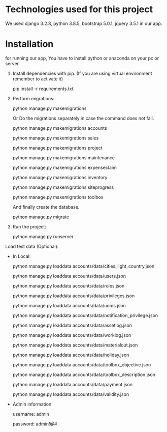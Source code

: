 # Technologies used for this project

We used django 3.2.8, python 3.8.5, bootstrap 5.0.1, jquery 3.5.1 in our app.


# Installation

for running our app, You have to install python or anaconda on your pc or server.


1. Install dependencies with pip. (If you are using virtual environment remember to activate it)

    pip install -r requirements.txt


2. Perform migrations: 

    python manage.py makemigrations

    Or Do the migrations separately in case the command does not fail.

    python manage.py makemigrations accounts

    python manage.py makemigrations sales

    python manage.py makemigrations project

    python manage.py makemigrations maintenance
    
    python manage.py makemigrations expenseclaim

    python manage.py makemigrations inventory

    python manage.py makemigrations siteprogress

    python manage.py makemigrations toolbox

    And finally create the database.

    python manage.py migrate


3. Run the project:


    <!-- python manage.py cities_light --force-all -->

    python manage.py runserver

Load test data (Optional):

* In Local:

    python manage.py loaddata accounts/data/cities_light_country.json

    python manage.py loaddata accounts/data/users.json

    python manage.py loaddata accounts/data/roles.json

    python manage.py loaddata accounts/data/privileges.json

    python manage.py loaddata accounts/data/uoms.json

    python manage.py loaddata accounts/data/notification_privilege.json

    python manage.py loaddata accounts/data/assetlog.json

    python manage.py loaddata accounts/data/worklog.json
    
    python manage.py loaddata accounts/data/materialout.json

    python manage.py loaddata accounts/data/holiday.json

    python manage.py loaddata accounts/data/toolbox_objective.json

    python manage.py loaddata accounts/data/toolbox_description.json

    python manage.py loaddata accounts/data/payment.json

    python manage.py loaddata accounts/data/validity.json


* Admin information

    username: admin
    
    password: admin!@#
